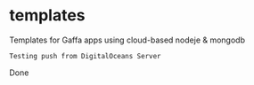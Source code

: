 templates
=========

Templates for Gaffa apps using cloud-based nodeje &amp; mongodb

```
Testing push from DigitalOceans Server
```

Done
